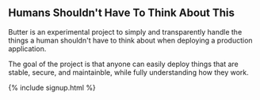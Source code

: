 ## Humans Shouldn't Have To Think About This

Butter is an experimental project to simply and transparently handle the things
a human shouldn't have to think about when deploying a production application.

The goal of the project is that anyone can easily deploy things that are stable,
secure, and maintainble, while fully understanding how they work.

{% include signup.html %}
